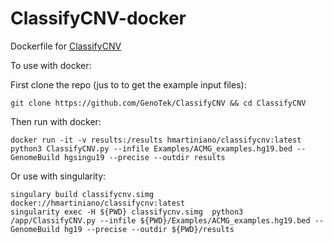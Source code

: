 # ClassifyCNV-docker
Dockerfile for [ClassifyCNV](https://github.com/GenoTek/ClassifyCNV)

To use with docker:

First clone the repo (jus to to get the example input files):

    git clone https://github.com/GenoTek/ClassifyCNV && cd ClassifyCNV

Then run with docker:


    docker run -it -v results:/results hmartiniano/classifycnv:latest python3 ClassifyCNV.py --infile Examples/ACMG_examples.hg19.bed --GenomeBuild hgsingu19 --precise --outdir results

Or use with singularity:

    singulary build classifycnv.simg docker://hmartiniano/classifycnv:latest
    singularity exec -H ${PWD} classifycnv.simg  python3 /app/ClassifyCNV.py --infile ${PWD}/Examples/ACMG_examples.hg19.bed --GenomeBuild hg19 --precise --outdir ${PWD}/results
